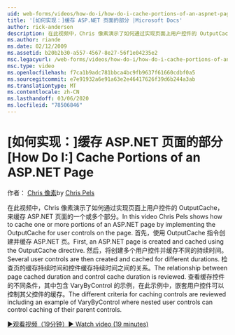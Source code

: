 ```yaml
---
uid: web-forms/videos/how-do-i/how-do-i-cache-portions-of-an-aspnet-page
title: '[如何实现：]缓存 ASP.NET 页面的部分 |Microsoft Docs'
author: rick-anderson
description: 在此视频中，Chris 像素演示了如何通过实现页面上用户控件的 OutputCache，来缓存 ASP.NET 页面的一个或多个部分。 首先，。
ms.author: riande
ms.date: 02/12/2009
ms.assetid: b20b2b30-a557-4567-8e27-56f1e04235e2
msc.legacyurl: /web-forms/videos/how-do-i/how-do-i-cache-portions-of-an-aspnet-page
msc.type: video
ms.openlocfilehash: f7ca1b9adc781bbca4bc9fb9637f61660cdbf0a5
ms.sourcegitcommit: e7e91932a6e91a63e2e46417626f39d6b244a3ab
ms.translationtype: MT
ms.contentlocale: zh-CN
ms.lasthandoff: 03/06/2020
ms.locfileid: "78506846"
---
```

# <a name="how-do-i-cache-portions-of-an-aspnet-page"></a><span data-ttu-id="d6737-104">[如何实现：]缓存 ASP.NET 页面的部分</span><span class="sxs-lookup"><span data-stu-id="d6737-104">[How Do I:] Cache Portions of an ASP.NET Page</span></span>

<span data-ttu-id="d6737-105">作者： [Chris 像素](https://twitter.com/chrispels)</span><span class="sxs-lookup"><span data-stu-id="d6737-105">by [Chris Pels](https://twitter.com/chrispels)</span></span>

<span data-ttu-id="d6737-106">在此视频中，Chris 像素演示了如何通过实现页面上用户控件的 OutputCache，来缓存 ASP.NET 页面的一个或多个部分。</span><span class="sxs-lookup"><span data-stu-id="d6737-106">In this video Chris Pels shows how to cache one or more portions of an ASP.NET page by implementing the OutputCache for user controls on the page.</span></span> <span data-ttu-id="d6737-107">首先，使用 OutputCache 指令创建并缓存 ASP.NET 页。</span><span class="sxs-lookup"><span data-stu-id="d6737-107">First, an ASP.NET page is created and cached using the OutputCache directive.</span></span> <span data-ttu-id="d6737-108">然后，将创建多个用户控件并缓存不同的持续时间。</span><span class="sxs-lookup"><span data-stu-id="d6737-108">Several user controls are then created and cached for different durations.</span></span> <span data-ttu-id="d6737-109">检查页的缓存持续时间和控件缓存持续时间之间的关系。</span><span class="sxs-lookup"><span data-stu-id="d6737-109">The relationship between page cached duration and control cache duration is reviewed.</span></span> <span data-ttu-id="d6737-110">查看缓存控件的不同条件，其中包含 VaryByControl 的示例，在此示例中，嵌套用户控件可以控制其父控件的缓存。</span><span class="sxs-lookup"><span data-stu-id="d6737-110">The different criteria for caching controls are reviewed including an example of VaryByControl where nested user controls can control caching of their parent controls.</span></span>

[<span data-ttu-id="d6737-111">&#9654;观看视频（19分钟）</span><span class="sxs-lookup"><span data-stu-id="d6737-111">&#9654; Watch video (19 minutes)</span></span>](https://channel9.msdn.com/Blogs/ASP-NET-Site-Videos/how-do-i-cache-portions-of-an-aspnet-page)

